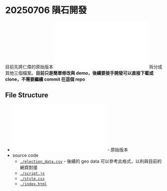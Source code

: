 # 20250706 隕石開發

目前先將仁偉的原始版本 ![](./map_t01.html) 拆分成其他三個檔案。**目前只是簡單修改與 demo，後續要接手開發可以直接下載或 clone，不需要繼續 commit 在這個 repo**

## File Structure

- ![](./map_t01.html) - 原始版本
- source code
  - [`./election_data.csv`](./election_data.csv) - 後續的 geo data 可以參考此格式，以利與目前的網頁對接
  - [`./script.js`](./script.js)
  - [`./style.css`](./style.css)
  - [`./index.html`](./index.html)